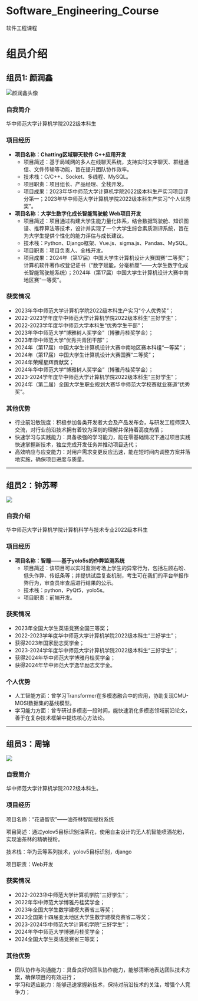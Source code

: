 # Software_Engineering_Course
软件工程课程
# 组员介绍

## 组员1: 颜润鑫
![颜润鑫头像](images/Tibijianjian_Image.jpg)

### 自我简介
华中师范大学计算机学院2022级本科生

### 项目经历
- **项目名称：Chatting区域聊天软件 C++应用开发**
  - 项目简述：基于局域网的多人在线聊天系统，支持实时文字聊天、群组通信、文件传输等功能，旨在提升团队协作效率。
  - 技术栈：C/C++、Socket、多线程、MySQL。
  - 项目职责：项目组长、产品经理、全栈开发。
  - 项目成果：2023年华中师范大学计算机学院2022级本科生产实习项目评分第一；2023年华中师范大学计算机学院2022级本科生产实习“个人优秀奖”。
- **项目名称：大学生数字化成长智能驾驶舱 Web项目开发**
  - 项目简述：项目通过构建大学生能力量化体系，结合数据驾驶舱、知识图谱、推荐算法等技术，设计并实现了一个大学生综合素质测评系统，旨在为大学生提供个性化的能力评估与成长建议。
  - 技术栈：Python、Django框架、Vue.js、sigma.js、Pandas、MySQL。
  - 项目职责：项目负责人、全栈开发。
  - 项目成果：2024年（第17届）中国大学生计算机设计大赛国赛“二等奖”；计算机软件著作权登记证书（“数字赋能，分毫析厘”——大学生数字化成长智能驾驶舱系统）；2024年（第17届）中国大学生计算机设计大赛中南地区赛“一等奖”。

### 获奖情况
- 2023年华中师范大学计算机学院2022级本科生产实习“个人优秀奖”；
- 2022-2023学年度华中师范大学计算机学院2022级本科生“三好学生”；
- 2022-2023学年度华中师范大学本科生“优秀学生干部“；
- 2023年华中师范大学“博雅树人奖学金”（博雅丹桂奖学金）；
- 2023年华中师范大学“优秀共青团干部”；
- 2024年（第17届）中国大学生计算机设计大赛中南地区赛本科组“一等奖”；
- 2024年（第17届）中国大学生计算机设计大赛国赛“二等奖”；
- 2024年荣耀星辉贡献奖；
- 2024年华中师范大学“博雅树人奖学金”（博雅丹桂奖学金）；
- 2023-2024学年度华中师范大学计算机学院2022级本科生“三好学生”；
- 2024年（第二届）全国大学生职业规划大赛华中师范大学校赛就业赛道“优秀奖”。

### 其他优势
- 行业前沿敏锐度：积极参加各类开发者大会及产品发布会，与研发工程师深入交流，对行业前沿技术拥有着较为深刻的理解并保持着高度热情；
- 快速学习与实践能力：具备极强的学习能力，能在零基础情况下通过项目实践快速掌握新技术，独立完成开发任务并推动项目迭代；
- 高效响应与应变能力：对用户需求变更反应迅速，能在短时间内调整方案并落地实施，确保项目进度与质量。

------

## 组员2：钟苏琴

![](images/zsq_Image.jpg)

### 自我介绍

华中师范大学计算机学院计算机科学与技术专业2022级本科生

### 项目经历

- **项目名称：智瞳——基于yolo5s的作弊监测系统**
  - 项目简述：该项目可以实时监测考场上学生的异常行为，包括左顾右盼、低头作弊、传纸条等；并提供试后复查机制，考生可在我们的平台举报作弊行为，审查员审查后进行结果的公示。
  - 技术栈：python，PyQt5，yolo5s。
  - 项目职责：前端开发。

### 获奖情况

- 2023年全国大学生英语竞赛全国三等奖；
- 2022-2023学年度华中师范大学计算机学院2022级本科生“三好学生”；
- 获得2023年国家励志奖学金；
- 2023-2024学年度华中师范大学计算机学院2022级本科生“三好学生”；
- 获得2024年华中师范大学博雅丹桂奖学金；
- 获得2024年华中师范大学逸华励志奖学金。

### 个人优势

- 人工智能方面：曾学习Transformer在多模态融合中的应用，协助复现CMU-MOSI数据集的基线模型。
- 学习能力方面：曾专研过多模态一段时间，能快速消化多模态领域前沿论文，善于在复杂技术框架中提炼核心方法论。

------



## 组员3：周锦

![](images\zhoujin_Image.jpg)

### 自我简介

华中师范大学计算机学院2022级本科生。

### 项目经历

项目名称：“花语智农”——油茶林智能授粉系统

项目简述：通过yolov5目标识别油茶花，使用自主设计的无人机智能喷洒花粉，实现油茶林的精确授粉。

技术栈：华为云等系列技术，yolov5目标识别，django

项目职责：Web开发

### 获奖情况

- 2022-2023华中师范大学计算机学院“三好学生”；
- 2022年华中师范大学博雅丹桂奖学金；
- 2023年全国大学生数学建模大赛省三等奖；
- 2023全国第十四届亚太地区大学生数学建模竞赛省二等奖；
- 2023-2024华中师范大学计算机学院“三好学生”；
- 2024年华中师范大学博雅丹桂奖学金；
- 2024全国大学生英语竞赛省三等奖；

### 其他优势

- 团队协作与沟通能力：具备良好的团队协作能力，能够清晰地表达团队技术方案，确保项目的有效进行；
- 学习和适应能力：能够迅速掌握新技术，保持对前沿技术的关注，增强个人竞争力；